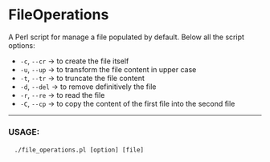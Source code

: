 # FileOperations
A Perl script for manage a file populated by default. Below all the script options:

- `-c`, `--cr` -> to create the file itself <br>
- `-u`, `--up` -> to transform the file content in upper case <br>
- `-t`, `--tr` -> to truncate the file content <br>
- `-d`, `--del` -> to remove definitively the file <br>
- `-r`, `--re` -> to read the file <br>
- `-C`, `--cp` -> to copy the content of the first file into the second file
<hr>

### USAGE:
&nbsp;&nbsp; ``` ./file_operations.pl [option] [file] ```
